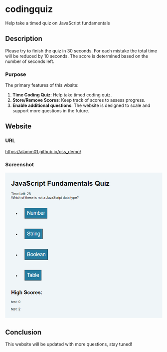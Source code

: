 # codingquiz
Help take a timed quiz on JavaScript fundamentals

## Description

Please try to finish the quiz in 30 seconds. For each mistake the total time will be reduced by 10 seconds. The score is determined based on the number of seconds left.

### Purpose

The primary features of this wbsite:
1. **Time Coding Quiz**:  Help take timed coding quiz.
2. **Store/Remove Scores**: Keep track of scores to assess progress.
3. **Enable additional questions**: The website is designed to scale and support more questions in the future.

## Website 

### URL
https://alamm01.github.io/css_demo/

### Screenshot
![Web Page Screenshot](./assets/image/screen.png)


## Conclusion
This website will be updated with more questions, stay tuned!
